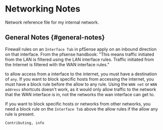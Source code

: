 # Networking Notes

Network reference file for my internal network.

## General Notes {#general-notes}

Firewall rules on an `Interface Tab` in pfSense apply on an inbound direction
on that interface. From the pfsense handbook: "This means traffic initiated
from the LAN is filtered using the LAN interface rules. Traffic initiated from
the Internet is filtered with the WAN interface rules."

to allow access from a interface to the internet, you must have a destination
of `any`. If you want to block specific hosts from accessing the internet, you
must have a block rule before the allow to any rule. Using the `WAN net` or
`WAN address` shortcuts doesn't work, as it would only allow traffic to the
network that the WAN interface is in, not the networks the wan interface can
get to.

If you want to block specific hosts or networks from other networks, you need a
block rule on the `Interface Tab` above the allow rules if the allow any rule
is present.

```tags
Contributing, info
```
